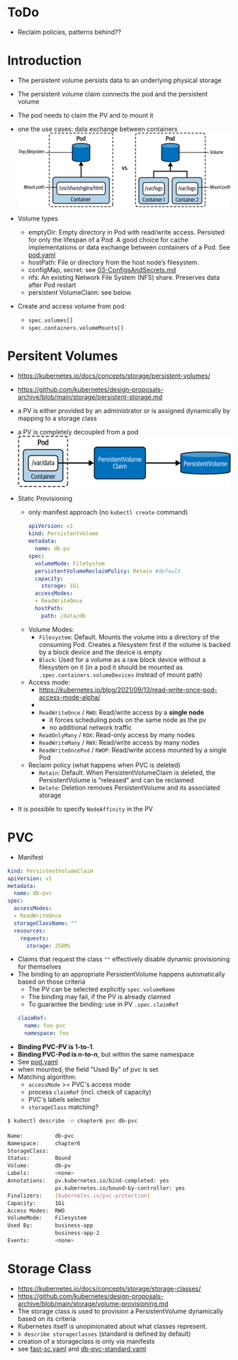 # ToDo
- Reclaim policies, patterns behind??

# Introduction
- The persistent volume persists data to an underlying physical storage
- The persistent volume claim connects the pod and the persistent volume
- The pod needs to claim  the PV and to mount it
- one the use cases: data exchange between containers
![Temp fs vs volume](../../images/07_Storage/image.png)

- Volume types
  - emptyDir: Empty directory in Pod with read/write access. Persisted for only the lifespan of a Pod. A good choice for cache implementations or data exchange between containers of a Pod. See [pod.yaml](./00-exercises/ex_chapter6/pod.yaml)
  - hostPath: File or directory from the host node’s filesystem.
  - configMap, secret: see [03-ConfigsAndSecrets.md](./03-ConfigsAndSecrets.md)
  - nfs: An existing Network File System (NFS) share. Preserves data after Pod restart
  - persistent VolumeClaim: see below.

- Create and access volume from pod:
  - `spec.volumes[]`
  - `spec.containers.volumeMounts[]`

# Persitent Volumes
- https://kubernetes.io/docs/concepts/storage/persistent-volumes/
- https://github.com/kubernetes/design-proposals-archive/blob/main/storage/persistent-storage.md

- a PV is either provided by an administrator or is assigned dynamically by mapping to a storage class
- a PV is completely decoupled from a pod
![PVC and PV](../../images/07_Storage/image-1.png)
- Static Provisioning
  - only manifest approach (no `kubectl create` command)
    ```yaml
    apiVersion: v1
    kind: PersistentVolume
    metadata:
      name: db-pv
    spec:
      volumeMode: FileSystem
      persistentVolumeReclaimPolicy: Retain #default
      capacity:
        storage: 1Gi
      accessModes:
      - ReadWriteOnce
      hostPath:
        path: /data/db
    ```
  - Volume Modes:
    - `Filesystem`: Default. Mounts the volume into a directory of the consuming Pod. Creates a filesystem first if the volume is backed by a block device and the device is empty
    - `Block`: Used for a volume as a raw block device without a filesystem on it (in a pod it should be mounted as `.spec.containers.volumeDevices` instead of mount path)
  - Access mode:
    - https://kubernetes.io/blog/2021/09/13/read-write-once-pod-access-mode-alpha/
    - 
    - `ReadWriteOnce` / `RWO`: Read/write access by a **single node**
      - it forces scheduling pods on the same node as the pv
      - no additional network traffic
    - `ReadOnlyMany` / `ROX`: Read-only access by many nodes
    - `ReadWriteMany` / `RWX`: Read/write access by many nodes
    - `ReadWriteOncePod` / `RWOP`: Read/write access mounted by a single Pod
  - Reclaim policy (what happens when PVC is deleted)
    - `Retain`: Default. When PersistentVolumeClaim is deleted, the PersistentVolume is “released” and can be reclaimed
    - `Delete`: Deletion removes PersistentVolume and its associated storage
- It is possible to specify `NodeAffinity` in the PV

# PVC

- Manifest
```yaml
kind: PersistentVolumeClaim
apiVersion: v1
metadata:
  name: db-pvc
spec:
  accessModes:
  - ReadWriteOnce
  storageClassName: "" 
  resources:
    requests:
      storage: 256Mi
```
- Claims that request the class `""` effectively disable dynamic provisioning for themselves
- The binding to an appropriate PersistentVolume happens automatically based on those criteria
  - The PV can be selected explicitly `spec.volumeName`
  - The binding may fail, if the PV is already claimed
  - To guarantee the binding: use in PV `.spec.claimRef`
  ```yaml
  claimRef:
    name: foo-pvc
    namespace: foo
  ```
- **Binding PVC-PV is 1-to-1**.
- **Binding PVC-Pod is n-to-n**, but within the same namespace
- See [pod.yaml](./00-exercises/ex_chapter6/pod.yaml)
- when mounted, the field "Used By" of pvc is set
- Matching algorithm:
  - `accessMode` >= PVC's access mode
  - process `claimRef` (incl. check of capacity)
  - PVC's labels selector
  - `storageClass` matching?

```bash
$ kubectl describe -n chapter6 pvc db-pvc 

Name:          db-pvc
Namespace:     chapter6
StorageClass:  
Status:        Bound
Volume:        db-pv
Labels:        <none>
Annotations:   pv.kubernetes.io/bind-completed: yes
               pv.kubernetes.io/bound-by-controller: yes
Finalizers:    [kubernetes.io/pvc-protection]
Capacity:      1Gi
Access Modes:  RWO
VolumeMode:    Filesystem
Used By:       business-app
               business-app-2
Events:        <none>
```


# Storage Class
- https://kubernetes.io/docs/concepts/storage/storage-classes/
- https://github.com/kubernetes/design-proposals-archive/blob/main/storage/volume-provisioning.md
- The storage class is used to provision a PersistentVolume dynamically based on its criteria
- Kubernetes itself is unopinionated about what classes represent.
- `k describe storageclasses` (standard is defined by default)
- creation of a storageclass is only via manifests
- see [fast-sc.yaml](./00-exercises/ex_chapter6/fast-sc.yaml) and [db-pvc-standard.yaml](./00-exercises/ex_chapter6/db-pvc-standard.yaml)
